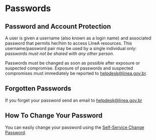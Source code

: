 # Passwords

## Password and Account Protection

A user is given a username (also known as a login name) and associated password that permits her/him to access LIneA resources. This username/password pair may be used by a single individual only: _passwords must not be shared with any other person_.

Passwords must be changed as soon as possible after exposure or suspected compromise. Exposure of passwords and suspected compromises must immediately be reported to helpdesk@linea.gov.br.

## Forgotten Passwords

If you forget your password send an email to helpdesk@linea.gov.br

## How To Change Your Password

You can easily change your password using the [Self-Service Change Password](https://srvlupa.linea.gov.br/trocasenha/index2.php).
